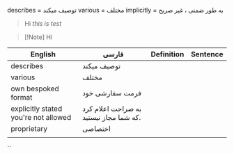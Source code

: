 describes = توصیف میکند
various = مختلف
implicitly = به طور ضمنی ، غیر صریح
 


> Hi 
> *this is test*




>[!Note] Hi




| English                              | فارسی                                  | Definition | Sentence |
| ------------------------------------ | -------------------------------------- | ---------- | -------- |
| describes                            | توصیف میکند                            |            |          |
| various                              | مختلف                                  |            |          |
| own bespoked format                  | فرمت سفارشی خود                        |            |          |
| explicitly stated you're not allowed | به صراحت اعلام کرد که شما مجاز نیستید. |            |          |
| proprietary                          | اختصاصی                                |            |          |
|                                      |                                        |            |          |
``
